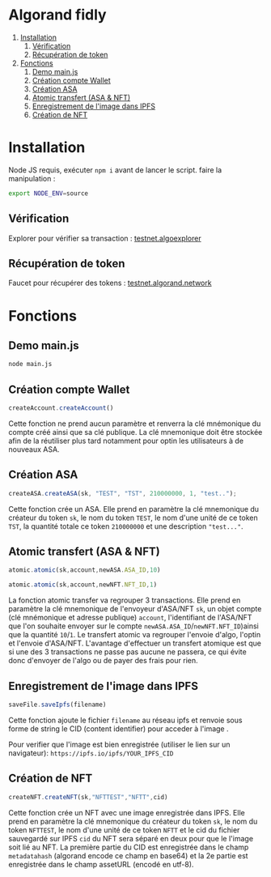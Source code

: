 # Algorand fidly


1. [Installation](#installation)
    1. [Vérification](#verification)
    2. [Récupération de token](#recupérationtk)
2. [Fonctions](#fonction)
    1. [Demo main.js](#main)
    2. [Création compte Wallet](#CrWallet)
    3. [Création ASA](#CrASA)
    4. [Atomic transfert (ASA & NFT)](#Atomic)
    5. [Enregistrement de l'image dans IPFS](#IPFS)
    6. [Création de NFT](#NFT)


# Installation <a name="installation"></a>
Node JS requis, exécuter ```npm i``` avant de lancer le script.
faire la manipulation :
```sh
export NODE_ENV=source
```

## Vérification <a name="verification"></a>
Explorer pour vérifier sa transaction : [testnet.algoexplorer](https://testnet.algoexplorer.io/)  

## Récupération de token <a name="recupérationtk"></a>
Faucet pour récupérer des tokens : [testnet.algorand.network](https://bank.testnet.algorand.network/)


# Fonctions <a name="fonction"></a>

## Demo main.js <a name="main"></a>
```sh
node main.js
```
## Création compte Wallet <a name="CrWallet"></a>

```js
createAccount.createAccount()
```
Cette fonction ne prend aucun paramètre et renverra la clé mnémonique du compte créé ainsi que sa clé publique. La clé mnemonique doit être stockée afin de la réutiliser plus tard notamment pour optin les utilisateurs à de nouveaux ASA.

## Création ASA <a name="CrASA"></a>

```js
createASA.createASA(sk, "TEST", "TST", 210000000, 1, "test..");
```
Cette fonction crée un ASA. Elle prend en paramètre la clé mnemonique du créateur du token `sk`, le nom du token `TEST`, le nom d'une unité de ce token `TST`, la quantité totale ce token `210000000` et une description `"test..."`.

## Atomic transfert (ASA & NFT) <a name="Atomic"></a>


```js
atomic.atomic(sk,account,newASA.ASA_ID,10)
```

```js
atomic.atomic(sk,account,newNFT.NFT_ID,1)
```

La fonction atomic transfer va regrouper 3 transactions. Elle prend en paramètre la clé mnemonique de l'envoyeur d'ASA/NFT `sk`, un objet compte (clé mnémonique et adresse publique) `account`, l'identifiant de l'ASA/NFT que l'on souhaite envoyer sur le compte `newASA.ASA_ID`/`newNFT.NFT_ID`)ainsi que la quantité `10`/`1`. Le transfert atomic va regrouper l'envoie d'algo, l'optin et l'envoie d'ASA/NFT. L'avantage d'effectuer un transfert atomique est que si une des 3 transactions ne passe pas aucune ne passera, ce qui évite donc d'envoyer de l'algo ou de payer des frais pour rien.

## Enregistrement de l'image dans IPFS <a name="IPFS"></a>

```js
saveFile.saveIpfs(filename)
```

Cette fonction ajoute le fichier ```filename``` au réseau ipfs et renvoie sous forme de string le CID (content identifier) pour acceder à l'image .

Pour verifier que l'image est bien enregistrée (utiliser le lien sur un navigateur):
    `https://ipfs.io/ipfs/YOUR_IPFS_CID`

## Création de NFT <a name="NFT"></a>

```js
createNFT.createNFT(sk,"NFTTEST","NFTT",cid)
```
Cette fonction crée un NFT avec une image enregistrée dans IPFS. Elle prend en paramètre la clé mnemonique du créateur du token `sk`, le nom du token `NFTTEST`, le nom d'une unité de ce token `NFTT` et le cid du fichier sauvegardé sur IPFS  `cid` du NFT  sera séparé en deux pour que le l'image soit lié au NFT. La première partie du CID est enregistrée dans le champ ```metadatahash``` (algorand encode ce champ en base64) et la 2e partie est enregistrée dans le champ assetURL (encodé en utf-8).

